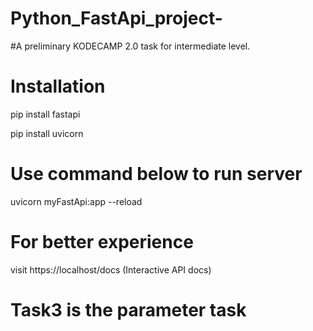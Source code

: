 # Python_FastApi_project-
#A preliminary KODECAMP 2.0 task for intermediate level.

# Installation
pip install fastapi

pip install uvicorn

# Use command below to run server
uvicorn myFastApi:app --reload

# For better experience
visit https://localhost/docs
(Interactive API docs)


# Task3 is the parameter task

